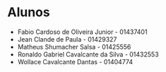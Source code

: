 # Alunos

* Fabio Cardoso de Oliveira Junior - 01437401
* Jean Clande de Paula - 01429327
* Matheus Shumacher Salsa - 01425556
* Ronaldo Gabriel Cavalcante da Silva - 01432553
* Wollace Cavalcante Dantas - 01404774